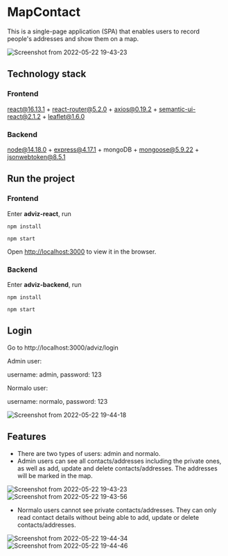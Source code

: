 # MapContact

This is a single-page application (SPA) that enables users to record people's addresses and show them on a map. 


![Screenshot from 2022-05-22 19-43-23](https://user-images.githubusercontent.com/45092816/169708597-25b51a99-6641-4224-a802-ad3c46027563.png)


## Technology stack

### Frontend
react@16.13.1 + react-router@5.2.0 + axios@0.19.2 + semantic-ui-react@2.1.2 + leaflet@1.6.0

### Backend
node@14.18.0 + express@4.17.1 + mongoDB + mongoose@5.9.22 + jsonwebtoken@8.5.1

## Run the project

### Frontend

Enter **adviz-react**, run 

`npm install`

`npm start`

Open [http://localhost:3000](http://localhost:3000/) to view it in the browser.

### Backend

Enter **adviz-backend**, run 

`npm install`

`npm start`

## Login

Go to http://localhost:3000/adviz/login

Admin user: 

username: admin, password: 123

Normalo user:

username: normalo, password: 123  

![Screenshot from 2022-05-22 19-44-18](https://user-images.githubusercontent.com/45092816/169708637-fc79179a-6b18-45df-9aae-83fc7f7aa23b.png)



## Features

- There are two types of users: admin and normalo.
- Admin users can see all contacts/addresses including the private ones, as well as add, update and delete contacts/addresses. The addresses will be marked in the map.

![Screenshot from 2022-05-22 19-43-23](https://user-images.githubusercontent.com/45092816/169709091-88eb0799-1d66-460e-99e8-170cd6e7ee32.png)
![Screenshot from 2022-05-22 19-43-56](https://user-images.githubusercontent.com/45092816/169709098-067f62e3-02f9-4865-9d79-1d06048ad6ad.png)

- Normalo users cannot see private contacts/addresses. They can only read contact details without being able to add, update or delete contacts/addresses.

![Screenshot from 2022-05-22 19-44-34](https://user-images.githubusercontent.com/45092816/169709108-2e6ce841-d11d-4bb1-93a1-13274604edbc.png)
![Screenshot from 2022-05-22 19-44-46](https://user-images.githubusercontent.com/45092816/169709115-3905886c-73e0-4053-a2e7-eebaabe85e9b.png)





